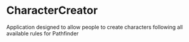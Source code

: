 # CharacterCreator
Application designed to allow people to create characters following all available rules for Pathfinder
